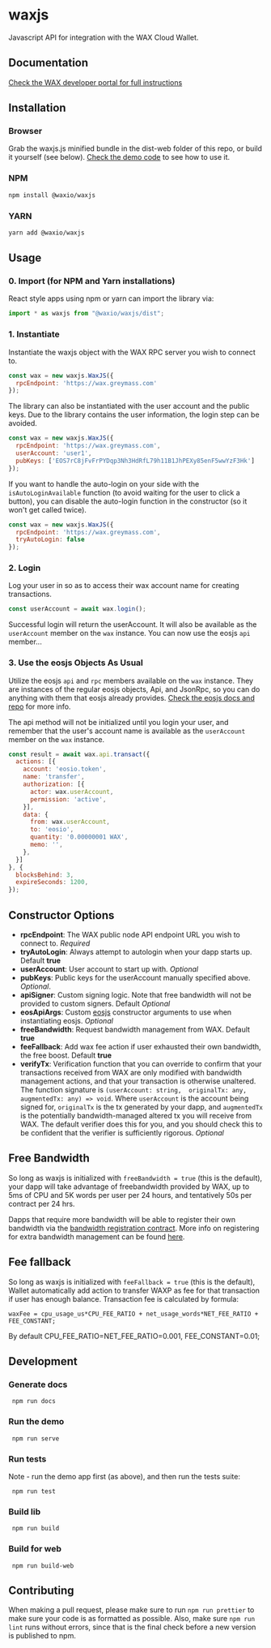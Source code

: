 # waxjs

Javascript API for integration with the WAX Cloud Wallet.

## Documentation

[Check the WAX developer portal for full instructions](https://developer.wax.io/docs/wax-cloud-wallet/waxjs/)

## Installation

### Browser

Grab the waxjs.js minified bundle in the dist-web folder of this repo, or build it yourself (see below). [Check the demo code](https://github.com/worldwide-asset-exchange/waxjs/blob/develop/dist-web/index.html) to see how to use it.

### NPM

```bash
npm install @waxio/waxjs
```

### YARN

```bash
yarn add @waxio/waxjs
```

## Usage

### 0. Import (for NPM and Yarn installations)

React style apps using npm or yarn can import the library via:

```js
import * as waxjs from "@waxio/waxjs/dist";
```

### 1. Instantiate

Instantiate the waxjs object with the WAX RPC server you wish to connect to.

```js
const wax = new waxjs.WaxJS({
  rpcEndpoint: 'https://wax.greymass.com'
});
```

The library can also be instantiated with the user account and the public keys. Due to the library contains the user information, the login step can be avoided. 

```js
const wax = new waxjs.WaxJS({
  rpcEndpoint: 'https://wax.greymass.com',
  userAccount: 'user1',
  pubKeys: ['EOS7rC8jFvFrPYDqp3Nh3HdRfL79h11B1JhPEXy85enF5wwYzF3Hk']
});
```

If you want to handle the auto-login on your side with the ```isAutoLoginAvailable``` function (to avoid waiting for the user to click a button), you can disable the auto-login function in the constructor (so it won't get called twice).

```js
const wax = new waxjs.WaxJS({
  rpcEndpoint: 'https://wax.greymass.com',
  tryAutoLogin: false
});
```
 
### 2. Login

Log your user in so as to access their wax account name for creating transactions.

```js
const userAccount = await wax.login();
```

Successful login will return the userAccount. It will also be available as the ```userAccount``` member on the ```wax``` instance. You can now use the eosjs ```api``` member...


### 3. Use the eosjs Objects As Usual

Utilize the eosjs ```api``` and ```rpc``` members available on the ```wax``` instance. They are instances of the regular eosjs objects, Api, and JsonRpc, so you can do anything with them that eosjs already provides. [Check the eosjs docs and repo](https://github.com/EOSIO/eosjs) for more info.

The api method will not be initialized until you login your user, and remember that the user's account name is available as the ```userAccount``` member on the ```wax``` instance.

```js
const result = await wax.api.transact({
  actions: [{
    account: 'eosio.token',
    name: 'transfer',
    authorization: [{
      actor: wax.userAccount,
      permission: 'active',
    }],
    data: {
      from: wax.userAccount,
      to: 'eosio',
      quantity: '0.00000001 WAX',
      memo: '',
    },
  }]
}, {
  blocksBehind: 3,
  expireSeconds: 1200,
});
```

## Constructor Options

* **rpcEndpoint**: The WAX public node API endpoint URL you wish to connect to. *Required*
* **tryAutoLogin**: Always attempt to autologin when your dapp starts up. Default **true**
* **userAccount**: User account to start up with. *Optional*
* **pubKeys**: Public keys for the userAccount manually specified above. *Optional*.
* **apiSigner**: Custom signing logic. Note that free bandwidth will not be provided to custom signers. Default *Optional*
* **eosApiArgs**: Custom [eosjs](https://github.com/EOSIO/eosjs) constructor arguments to use when instantiating eosjs. *Optional*
* **freeBandwidth**: Request bandwidth management from WAX. Default **true**
* **feeFallback**: Add wax fee action if user exhausted their own bandwidth, the free boost. Default **true**
* **verifyTx**: Verification function that you can override to confirm that your transactions received from WAX are only modified with bandwidth management actions, and that your transaction is otherwise unaltered. The function signature is ```(userAccount: string,  originalTx: any, augmentedTx: any) => void```. Where ```userAccount``` is the account being signed for, ```originalTx``` is the tx generated by your dapp, and ```augmentedTx``` is the potentially bandwidth-managed altered tx you will receive from WAX. The default verifier does this for you, and you should check this to be confident that the verifier is sufficiently rigorous. *Optional*

## Free Bandwidth

So long as waxjs is initialized with ```freeBandwidth = true``` (this is the default), your dapp will take advantage of freebandwidth provided by WAX, up to 5ms of CPU and 5K words per user per 24 hours, and tentatively 50s per contract per 24 hrs.

Dapps that require more bandwidth will be able to register their own bandwidth via the [bandwidth registration contract](https://wax.bloks.io/account/boost.wax?loadContract=true&tab=Actions&account=boost.wax&scope=boost.wax&limit=100&action=reg). More info on registering for extra bandwidth management can be found [here](https://github.com/worldwide-asset-exchange/boost.wax).


## Fee fallback

So long as waxjs is initialized with ```feeFallback = true``` (this is the default), Wallet automatically add action to transfer WAXP as fee for that transaction if user has enough balance. Transaction fee is calculated by formula:

```
waxFee = cpu_usage_us*CPU_FEE_RATIO + net_usage_words*NET_FEE_RATIO + FEE_CONSTANT;
```

By default CPU_FEE_RATIO=NET_FEE_RATIO=0.001, FEE_CONSTANT=0.01;

## Development

### Generate docs

``` npm run docs```

### Run the demo

``` npm run serve```

### Run tests

Note - run the demo app first (as above), and then run the tests suite:

``` npm run test```

### Build lib

``` npm run build```

### Build for web 

``` npm run build-web```

## Contributing

When making a pull request, please make sure to run `npm run prettier` to make sure your code is as formatted as possible. Also, make sure `npm run lint` runs without errors, since that is the final check before a new version is published to npm.
